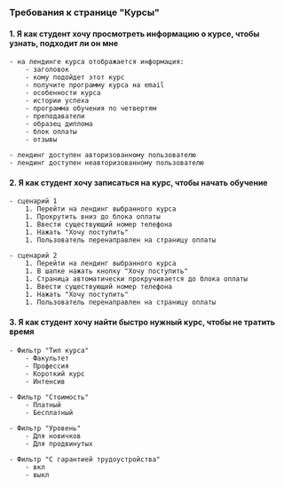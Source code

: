 ### Требования к странице "Курсы"

#### 1. Я как студент хочу просмотреть информацию о курсе, чтобы узнать, подходит ли он мне
    
    - на лендинге курса отображается информация:
        - заголовок
        - кому подойдет этот курс
        - получите программу курса на email
        - особенности курса
        - истории успеха
        - программа обучения по четвертям
        - преподаватели
        - образец диплома
        - блок оплаты
        - отзывы
        
    - лендинг доступен авторизованному пользователю
    - лендинг доступен неавторизованному пользователю
        
#### 2. Я как студент хочу записаться на курс, чтобы начать обучение
    
    - сценарий 1
        1. Перейти на лендинг выбранного курса
        1. Прокрутить вниз до блока оплаты
        1. Ввести существующий номер телефона 
        1. Нажать "Хочу поступить"
        1. Пользователь перенаправлен на страницу оплаты
        
    - сценарий 2
        1. Перейти на лендинг выбранного курса
        1. В шапке нажать кнопку "Хочу поступить"
        1. Страница автоматически прокручивается до блока оплаты 
        1. Ввести существующий номер телефона 
        1. Нажать "Хочу поступить" 
        1. Пользователь перенаправлен на страницу оплаты
        
#### 3. Я как студент хочу найти быстро нужный курс, чтобы не тратить время

    - Фильтр "Тип курса"
        - Факультет
        - Профессия
        - Короткий курс
        - Интенсив
        
    - Фильтр "Стоимость"
        - Платный
        - Бесплатный
        
    - Фильтр "Уровень"
        - Для новичков
        - Для продвинутых
        
    - Фильтр "С гарантией трудоустройства"
        - вкл
        - выкл
